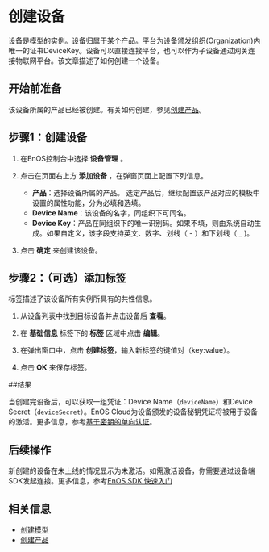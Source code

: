# 创建设备

设备是模型的实例。设备归属于某个产品。平台为设备颁发组织(Organization)内唯一的证书DeviceKey。设备可以直接连接平台，也可以作为子设备通过网关连接物联网平台。该文章描述了如何创建一个设备。

## 开始前准备<beforestart>

该设备所属的产品已经被创建。有关如何创建，参见[创建产品](creating_product)。

## 步骤1：创建设备<createdevice>

1. 在EnOS控制台中选择 **设备管理** 。

2. 点击在页面右上方 **添加设备** ，在弹窗页面上配置下列信息。

   - **产品**：选择设备所属的产品。
     选定产品后，继续配置该产品对应的模板中设置的属性功能，分为必填和选填。
   - **Device Name**：该设备的名字，同组织下可同名。
   - **Device Key**：产品在同组织下的唯一识别码。如果不填，则由系统自动生成。如果自定义，该字段支持英文、数字、划线（ - ）和下划线（ _ )。

3. 点击 **确定** 来创建该设备。

## 步骤2：（可选）添加标签<addtag>

标签描述了该设备所有实例所具有的共性信息。

1. 从设备列表中找到目标设备并点击设备后 **查看**。

2. 在 **基础信息** 标签下的 **标签** 区域中点击 **编辑**。

3. 在弹出窗口中，点击 **创建标签**，输入新标签的键值对（key:value）。

4. 点击 **OK** 来保存标签。

##结果<result>

当创建完设备后，可以获取一组凭证：Device Name（`deviceName`）和Device Secret（`deviceSecret`）。EnOS Cloud为设备颁发的设备秘钥凭证将被用于设备的激活。更多信息，参考[基于密钥的单向认证](../secretbased_authentication)。

## 后续操作<followup>

新创建的设备在未上线的情况显示为未激活。如需激活设备，你需要通过设备端SDK发起连接。更多信息，参考[EnOS SDK 快速入门](https://docs.envisioniot.com/docs/app-development/zh_CN/latest/gettingstarted_sdk.html)

## 相关信息<information>

- [创建模型](../model/creating_model)
- [创建产品](creating_product)
